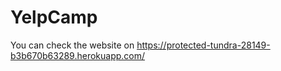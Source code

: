 # YelpCamp

You can check the website on https://protected-tundra-28149-b3b670b63289.herokuapp.com/ 
